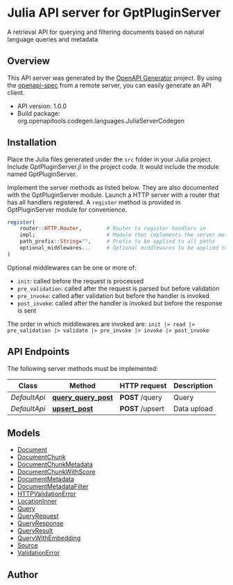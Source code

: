 # Julia API server for GptPluginServer

A retrieval API for querying and filtering documents based on natural language queries and metadata

## Overview
This API server was generated by the [OpenAPI Generator](https://openapi-generator.tech) project.  By using the [openapi-spec](https://openapis.org) from a remote server, you can easily generate an API client.

- API version: 1.0.0
- Build package: org.openapitools.codegen.languages.JuliaServerCodegen


## Installation
Place the Julia files generated under the `src` folder in your Julia project. Include GptPluginServer.jl in the project code.
It would include the module named GptPluginServer.

Implement the server methods as listed below. They are also documented with the GptPluginServer module.
Launch a HTTP server with a router that has all handlers registered. A `register` method is provided in GptPluginServer module for convenience.

```julia
register(
    router::HTTP.Router,        # Router to register handlers in
    impl;                       # Module that implements the server methods
    path_prefix::String="",     # Prefix to be applied to all paths
    optional_middlewares...     # Optional middlewares to be applied to all handlers
)
```

Optional middlewares can be one or more of:
- `init`: called before the request is processed
- `pre_validation`: called after the request is parsed but before validation
- `pre_invoke`: called after validation but before the handler is invoked
- `post_invoke`: called after the handler is invoked but before the response is sent

The order in which middlewares are invoked are:
`init |> read |> pre_validation |> validate |> pre_invoke |> invoke |> post_invoke`


## API Endpoints

The following server methods must be implemented:

Class | Method | HTTP request | Description
------------ | ------------- | ------------- | -------------
*DefaultApi* | [**query_query_post**](docs/DefaultApi.md#query_query_post) | **POST** /query | Query
*DefaultApi* | [**upsert_post**](docs/DefaultApi.md#upsert_post) | **POST** /upsert | Data upload



## Models

 - [Document](docs/Document.md)
 - [DocumentChunk](docs/DocumentChunk.md)
 - [DocumentChunkMetadata](docs/DocumentChunkMetadata.md)
 - [DocumentChunkWithScore](docs/DocumentChunkWithScore.md)
 - [DocumentMetadata](docs/DocumentMetadata.md)
 - [DocumentMetadataFilter](docs/DocumentMetadataFilter.md)
 - [HTTPValidationError](docs/HTTPValidationError.md)
 - [LocationInner](docs/LocationInner.md)
 - [Query](docs/Query.md)
 - [QueryRequest](docs/QueryRequest.md)
 - [QueryResponse](docs/QueryResponse.md)
 - [QueryResult](docs/QueryResult.md)
 - [QueryWithEmbedding](docs/QueryWithEmbedding.md)
 - [Source](docs/Source.md)
 - [ValidationError](docs/ValidationError.md)



## Author



